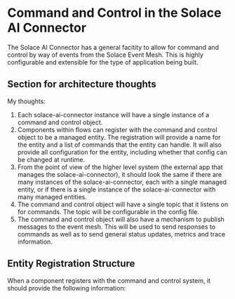 # Command and Control in the Solace AI Connector

The Solace AI Connector has a general facitity to allow for command and control by
way of events from the Solace Event Mesh. This is highly configurable and extensible
for the type of application being built.


## Section for architecture thoughts

My thoughts:

1. Each solace-ai-connector instance will have a single instance of a command and control
   object. 
2. Components within flows can register with the command and control object to be a 
   managed entity. The registration will provide a name for the entity and a list of
    commands that the entity can handle. It will also provide all configuration for
    the entity, including whether that config can be changed at runtime.
3. From the point of view of the higher level system (the external app that manages the
   solace-ai-connector), it should look the same if there are many instances of the
   solace-ai-connector, each with a single managed entity, or if there is a single
   instance of the solace-ai-connector with many managed entities.
4. The command and control object will have a single topic that it listens on for
   commands. The topic will be configurable in the config file.
5. The command and control object will also have a mechanism to publish messages to the
   event mesh. This will be used to send responses to commands as well as to send
   general status updates, metrics and trace information.

## Entity Registration Structure

When a component registers with the command and control system, it should provide the following information:

